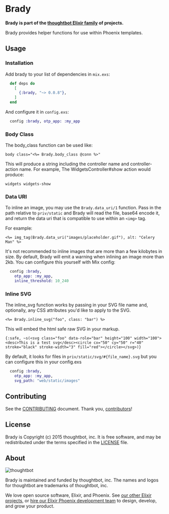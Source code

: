 # Brady

**Brady is part of the [thoughtbot Elixir family][elixir-phoenix] of projects.**

Brady provides helper functions for use within Phoenix templates.

## Usage

### Installation

Add brady to your list of dependencies in `mix.exs`:

```elixir
  def deps do
    [
      {:brady, "~> 0.0.8"},
    ]
  end
```

And configure it in `config.exs`:

```elixir
  config :brady, otp_app: :my_app
```

### Body Class

The body_class function can be used like:

`body class="<%= Brady.body_class @conn %>"`

This will produce a string including the controller name and controller-action
name. For example, The WidgetsController#show action would produce:

`widgets widgets-show`

### Data URI

To inline an image, you may use the `Brady.data_uri/1` function. Pass in the
path relative to `priv/static` and Brady will read the file, base64 encode it, and
return the data uri that is compatible to use within an `<img>` tag.

For example:

`<%= img_tag(Brady.data_uri("images/placeholder.gif"), alt: "Celery Man" %>`

It's not recommended to inline images that are more than a few kilobytes in
size. By default, Brady will emit a warning when inlining an image more than
2kb. You can configure this yourself with Mix config:

```elixir
  config :brady,
    otp_app: :my_app,
    inline_threshold: 10_240
```

### Inline SVG

The inline_svg function works by passing in your SVG file name and, optionally,
any CSS attributes you'd like to apply to the SVG.

`<%= Brady.inline_svg("foo", class: "bar") %>`

This will embed the html safe raw SVG in your markup.

`{:safe, ~s(<svg class="foo" data-role="bar" height="100" width="100"><desc>This is a test svg</desc><circle cx="50" cy="50" r="40" stroke="black" stroke-width="3" fill="red"></circle></svg>)}`

By default, it looks for files in `priv/static/svg/#{file_name}.svg` but you can
configure this in your config.exs

```elixir
  config :brady,
    otp_app: :my_app,
    svg_path: "web/static/images"
```

## Contributing

See the [CONTRIBUTING] document.
Thank you, [contributors]!

  [CONTRIBUTING]: CONTRIBUTING.md
  [contributors]: https://github.com/thoughtbot/brady/graphs/contributors

## License

Brady is Copyright (c) 2015 thoughtbot, inc.
It is free software, and may be redistributed
under the terms specified in the [LICENSE] file.

  [LICENSE]: /LICENSE

## About

![thoughtbot](http://presskit.thoughtbot.com/images/thoughtbot-logo-for-readmes.svg)

Brady is maintained and funded by thoughtbot, inc.
The names and logos for thoughtbot are trademarks of thoughtbot, inc.

We love open source software, Elixir, and Phoenix. See [our other Elixir
projects][elixir-phoenix], or [hire our Elixir Phoenix development team][hire]
to design, develop, and grow your product.

  [elixir-phoenix]: https://thoughtbot.com/services/elixir-phoenix?utm_source=github
  [hire]: https://thoughtbot.com?utm_source=github
